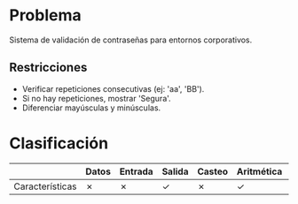 # Problema

Sistema de validación de contraseñas para entornos corporativos.

## Restricciones

- Verificar repeticiones consecutivas (ej: 'aa', 'BB').
- Si no hay repeticiones, mostrar 'Segura'.
- Diferenciar mayúsculas y minúsculas.

# Clasificación
|  | Datos | Entrada | Salida | Casteo | Aritmética | Relacionales | Lógicos | Condicionales | Ciclo | Matrices | Funciones |
|----------|-------|---------|--------|--------|------------|--------------|---------|---------------|-------|----------|-------------|
| Características | ✗ | ✗ | ✓ | ✗ | ✓ | ✗ | ✗ | ✗ | ✗ | ✗ | ✗ |
